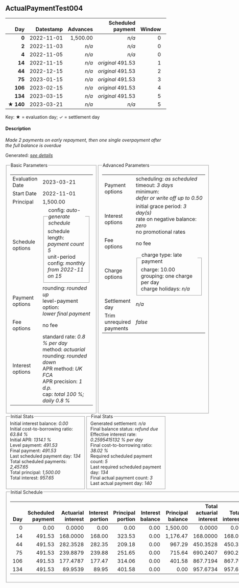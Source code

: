 <h2>ActualPaymentTest004</h2>
<table>
    <thead style="vertical-align: bottom;">
        <th class="ci00" style="text-align: right;">Day</th>
        <th class="ci01" style="text-align: right;">Datestamp</th>
        <th class="ci02" style="text-align: right;">Advances</th>
        <th class="ci03" style="text-align: right;">Scheduled payment</th>
        <th class="ci04" style="text-align: right;">Window</th>
        <th class="ci05" style="text-align: right;">Payment due</th>
        <th class="ci06" style="text-align: right;">Actual payments</th>
        <th class="ci07" style="text-align: right;">Paid by</th>
        <th class="ci08" style="text-align: right;">Net effect</th>
        <th class="ci09" style="text-align: right;">Payment status</th>
        <th class="ci10" style="text-align: right;">Balance status</th>
        <th class="ci11" style="text-align: right;">New charges</th>
        <th class="ci12" style="text-align: right;">Charges portion</th>
        <th class="ci13" style="text-align: right;">Actuarial interest</th>
        <th class="ci14" style="text-align: right;">New interest</th>
        <th class="ci15" style="text-align: right;">Interest portion</th>
        <th class="ci16" style="text-align: right;">Principal portion</th>
        <th class="ci17" style="text-align: right;">Charges balance</th>
        <th class="ci18" style="text-align: right;">Interest balance</th>
        <th class="ci19" style="text-align: right;">Principal balance</th>
        <th class="ci20" style="text-align: right;">Settlement figure</th>
    </thead>
    <tr style="text-align: right;">
        <td class="ci00"><b>0</b></td>
        <td class="ci01" style="white-space: nowrap;">2022-11-01</td>
        <td class="ci02">1,500.00</td>
        <td class="ci03" style="white-space: nowrap;"><i>n/a<i></td>
        <td class="ci04">0</td>
        <td class="ci05">0.00</td>
        <td class="ci06"><i>n/a</i></td>
        <td class="ci07"><i>n/a</i></td>
        <td class="ci08">0.00</td>
        <td class="ci09"><i>none&nbsp;scheduled</i></td>
        <td class="ci10">open</td>
        <td class="ci11"><i>n/a</i></td>
        <td class="ci12">0.00</td>
        <td class="ci13">0.0000</td>
        <td class="ci14">0.0000</td>
        <td class="ci15">0.00</td>
        <td class="ci16">0.00</td>
        <td class="ci17">0.00</td>
        <td class="ci18">0.0000</td>
        <td class="ci19">1,500.00</td>
        <td class="ci20">1,500.00</td>
    </tr>
    <tr style="text-align: right;">
        <td class="ci00"><b>2</b></td>
        <td class="ci01" style="white-space: nowrap;">2022-11-03</td>
        <td class="ci02"><i>n/a</i></td>
        <td class="ci03" style="white-space: nowrap;"><i>n/a<i></td>
        <td class="ci04">0</td>
        <td class="ci05">0.00</td>
        <td class="ci06"><b>0</b>&nbsp;<i>confirmed</i>&nbsp;491.53</td>
        <td class="ci07"><i>n/a</i></td>
        <td class="ci08">491.53</td>
        <td class="ci09"><i>extra&nbsp;payment</i></td>
        <td class="ci10">open</td>
        <td class="ci11"><i>n/a</i></td>
        <td class="ci12">0.00</td>
        <td class="ci13">24.0000</td>
        <td class="ci14">24.0000</td>
        <td class="ci15">24.00</td>
        <td class="ci16">467.53</td>
        <td class="ci17">0.00</td>
        <td class="ci18">0.0000</td>
        <td class="ci19">1,032.47</td>
        <td class="ci20">1,032.47</td>
    </tr>
    <tr style="text-align: right;">
        <td class="ci00"><b>4</b></td>
        <td class="ci01" style="white-space: nowrap;">2022-11-05</td>
        <td class="ci02"><i>n/a</i></td>
        <td class="ci03" style="white-space: nowrap;"><i>n/a<i></td>
        <td class="ci04">0</td>
        <td class="ci05">0.00</td>
        <td class="ci06"><b>0</b>&nbsp;<i>confirmed</i>&nbsp;491.53</td>
        <td class="ci07"><i>n/a</i></td>
        <td class="ci08">491.53</td>
        <td class="ci09"><i>extra&nbsp;payment</i></td>
        <td class="ci10">open</td>
        <td class="ci11"><i>n/a</i></td>
        <td class="ci12">0.00</td>
        <td class="ci13">16.5195</td>
        <td class="ci14">16.5195</td>
        <td class="ci15">16.51</td>
        <td class="ci16">475.02</td>
        <td class="ci17">0.00</td>
        <td class="ci18">0.0000</td>
        <td class="ci19">557.45</td>
        <td class="ci20">557.45</td>
    </tr>
    <tr style="text-align: right;">
        <td class="ci00"><b>14</b></td>
        <td class="ci01" style="white-space: nowrap;">2022-11-15</td>
        <td class="ci02"><i>n/a</i></td>
        <td class="ci03" style="white-space: nowrap;"><i>original</i> 491.53</td>
        <td class="ci04">1</td>
        <td class="ci05">0.00</td>
        <td class="ci06"><i>n/a</i></td>
        <td class="ci07"><b>2#0</b>&nbsp;491.53</td>
        <td class="ci08">0.00</td>
        <td class="ci09"><i>nothing&nbsp;due</i></td>
        <td class="ci10">open</td>
        <td class="ci11"><i>n/a</i></td>
        <td class="ci12">0.00</td>
        <td class="ci13">44.5960</td>
        <td class="ci14">44.5960</td>
        <td class="ci15">0.00</td>
        <td class="ci16">0.00</td>
        <td class="ci17">0.00</td>
        <td class="ci18">44.5960</td>
        <td class="ci19">557.45</td>
        <td class="ci20">602.04</td>
    </tr>
    <tr style="text-align: right;">
        <td class="ci00"><b>44</b></td>
        <td class="ci01" style="white-space: nowrap;">2022-12-15</td>
        <td class="ci02"><i>n/a</i></td>
        <td class="ci03" style="white-space: nowrap;"><i>original</i> 491.53</td>
        <td class="ci04">2</td>
        <td class="ci05">0.00</td>
        <td class="ci06"><i>n/a</i></td>
        <td class="ci07"><b>4#0</b>&nbsp;491.53</td>
        <td class="ci08">0.00</td>
        <td class="ci09"><i>nothing&nbsp;due</i></td>
        <td class="ci10">open</td>
        <td class="ci11"><i>n/a</i></td>
        <td class="ci12">0.00</td>
        <td class="ci13">133.7880</td>
        <td class="ci14">133.7880</td>
        <td class="ci15">0.00</td>
        <td class="ci16">0.00</td>
        <td class="ci17">0.00</td>
        <td class="ci18">178.3840</td>
        <td class="ci19">557.45</td>
        <td class="ci20">735.83</td>
    </tr>
    <tr style="text-align: right;">
        <td class="ci00"><b>75</b></td>
        <td class="ci01" style="white-space: nowrap;">2023-01-15</td>
        <td class="ci02"><i>n/a</i></td>
        <td class="ci03" style="white-space: nowrap;"><i>original</i> 491.53</td>
        <td class="ci04">3</td>
        <td class="ci05">491.53</td>
        <td class="ci06"><i>n/a</i></td>
        <td class="ci07"><b>140#0</b>&nbsp;491.53</td>
        <td class="ci08">0.00</td>
        <td class="ci09"><i>missed&nbsp;payment</i></td>
        <td class="ci10">open</td>
        <td class="ci11"><i>late&nbsp;payment</i>&nbsp;10.00</td>
        <td class="ci12">0.00</td>
        <td class="ci13">138.2476</td>
        <td class="ci14">138.2476</td>
        <td class="ci15">0.00</td>
        <td class="ci16">0.00</td>
        <td class="ci17">10.00</td>
        <td class="ci18">316.6316</td>
        <td class="ci19">557.45</td>
        <td class="ci20">884.08</td>
    </tr>
    <tr style="text-align: right;">
        <td class="ci00"><b>106</b></td>
        <td class="ci01" style="white-space: nowrap;">2023-02-15</td>
        <td class="ci02"><i>n/a</i></td>
        <td class="ci03" style="white-space: nowrap;"><i>original</i> 491.53</td>
        <td class="ci04">4</td>
        <td class="ci05">491.53</td>
        <td class="ci06"><i>n/a</i></td>
        <td class="ci07"><b>140#0</b>&nbsp;491.53</td>
        <td class="ci08">0.00</td>
        <td class="ci09"><i>missed&nbsp;payment</i></td>
        <td class="ci10">open</td>
        <td class="ci11"><i>late&nbsp;payment</i>&nbsp;10.00</td>
        <td class="ci12">0.00</td>
        <td class="ci13">138.2476</td>
        <td class="ci14">138.2476</td>
        <td class="ci15">0.00</td>
        <td class="ci16">0.00</td>
        <td class="ci17">20.00</td>
        <td class="ci18">454.8792</td>
        <td class="ci19">557.45</td>
        <td class="ci20">1,032.32</td>
    </tr>
    <tr style="text-align: right;">
        <td class="ci00"><b>134</b></td>
        <td class="ci01" style="white-space: nowrap;">2023-03-15</td>
        <td class="ci02"><i>n/a</i></td>
        <td class="ci03" style="white-space: nowrap;"><i>original</i> 491.53</td>
        <td class="ci04">5</td>
        <td class="ci05">491.53</td>
        <td class="ci06"><i>n/a</i></td>
        <td class="ci07"><b>140#0</b>&nbsp;491.53</td>
        <td class="ci08">0.00</td>
        <td class="ci09"><i>missed&nbsp;payment</i></td>
        <td class="ci10">open</td>
        <td class="ci11"><i>late&nbsp;payment</i>&nbsp;10.00</td>
        <td class="ci12">0.00</td>
        <td class="ci13">124.8688</td>
        <td class="ci14">124.8688</td>
        <td class="ci15">0.00</td>
        <td class="ci16">0.00</td>
        <td class="ci17">30.00</td>
        <td class="ci18">579.7480</td>
        <td class="ci19">557.45</td>
        <td class="ci20">1,167.19</td>
    </tr>
    <tr style="text-align: right;">
        <td class="ci00">&#x2605;&nbsp;<b>140</b></td>
        <td class="ci01" style="white-space: nowrap;">2023-03-21</td>
        <td class="ci02"><i>n/a</i></td>
        <td class="ci03" style="white-space: nowrap;"><i>n/a<i></td>
        <td class="ci04">5</td>
        <td class="ci05">0.00</td>
        <td class="ci06"><b>0</b>&nbsp;<i>confirmed</i>&nbsp;1,474.59</td>
        <td class="ci07"><i>n/a</i></td>
        <td class="ci08">1,474.59</td>
        <td class="ci09"><i>extra&nbsp;payment</i></td>
        <td class="ci10">refund&nbsp;due</td>
        <td class="ci11"><i>n/a</i></td>
        <td class="ci12">30.00</td>
        <td class="ci13">26.7576</td>
        <td class="ci14">26.7576</td>
        <td class="ci15">606.50</td>
        <td class="ci16">838.09</td>
        <td class="ci17">0.00</td>
        <td class="ci18">0.0000</td>
        <td class="ci19">-280.64</td>
        <td class="ci20">-280.64</td>
    </tr>
</table><p>Key: &#x2605; = evaluation day; &#x2713; = settlement day</p>
<h4>Description</h4>
<p><i>Made 2 payments on early repayment, then one single overpayment after the full balance is overdue</i></p>
<p>Generated: <i><a href="../GeneratedDate.html">see details</a></i></p>
<div style="display:flex;">

<fieldset style="flex: 1; display: flex; flex-direction: column;"><legend>Basic Parameters</legend>
<table>
    <tr>
        <td>Evaluation Date</td>
        <td>2023-03-21</td>
    </tr>
    <tr>
        <td>Start Date</td>
        <td>2022-11-01</td>
    </tr>
    <tr>
        <td>Principal</td>
        <td>1,500.00</td>
    </tr>
    <tr>
        <td>Schedule options</td>
        <td>
            <fieldset>
                <legend>config: <i>auto-generate schedule</i></legend>
                <div>schedule length: <i><i>payment count</i> 5</i></div>
                <div>unit-period config: <i>monthly from 2022-11 on 15</i></div>
            </fieldset>
        </td>
    </tr>
    <tr>
        <td>Payment options</td>
        <td>
            <div>
                <div>rounding: <i>rounded up</i></div>
                <div>level-payment option: <i>lower&nbsp;final&nbsp;payment</i></div>
            </div>
        </td>
    </tr>
    <tr>
        <td>Fee options</td>
        <td>no fee
        </td>
    </tr>
    <tr>
        <td>Interest options</td>
        <td>
            <div>
                <div>standard rate: <i>0.8 % per day</i></div>
                <div>method: <i>actuarial</i></div>
                <div>rounding: <i>rounded down</i></div>
                <div>APR method: <i>UK FCA</i></div>
                <div>APR precision: <i>1 d.p.</i></div>
                <div>cap: <i>total 100 %; daily 0.8 %</div>
            </div>
        </td>
    </tr>
</table></fieldset>

<fieldset style="flex: 1; display: flex; flex-direction: column;"><legend>Advanced Parameters</legend>
<table>
    <tr>
        <td>Payment options</td>
        <td>
                <div>
                    <div>scheduling: <i>as scheduled</i></div>
                    <div>timeout: <i>3 days</i></div>
                    <div>minimum: <i>defer&nbsp;or&nbsp;write&nbsp;off&nbsp;up&nbsp;to&nbsp;0.50</i></div>
                </div>
        </td>
    </tr>
    <tr>
        <td>Interest options</td>
        <td>
            <div>
                <div>initial grace period: <i>3 day(s)</i></div>
                <div>rate on negative balance: <i>zero</i></div>
                <div>no promotional rates</div>
            </div>
        </td>
    </tr>
    <tr>
        <td>Fee options</td>
        <td>no fee
        </td>
    </tr>
    <tr>
        <td>Charge options</td>
        <td>
            <div>
                <fieldset><legend>charge type: late payment</legend><div><div>charge: 10.00</div><div>grouping: one charge per day</div><div>charge holidays: <i>n/a</i></div></div></fieldset>
            </div>
        </td>
    </tr>
    <tr>
        <td>Settlement day</td><td><i><i>n/a</i></i></td>
    </tr>
    <tr>
        <td>Trim unrequired payments</td><td><i>false</i></td>
    </tr>
</table></fieldset>
</div>
<div style="display:flex;">


<fieldset style="flex: 1; display: flex; flex-direction: column;"><legend>Initial Stats</legend>
<div>
    <div>Initial interest balance: <i>0.00</i></div>
    <div>Initial cost-to-borrowing ratio: <i>63.84 %</i></div>
    <div>Initial APR: <i>1314.1 %</i></div>
    <div>Level payment: <i>491.53</i></div>
    <div>Final payment: <i>491.53</i></div>
    <div>Last scheduled payment day: <i>134</i></div>
    <div>Total scheduled payments: <i>2,457.65</i></div>
    <div>Total principal: <i>1,500.00</i></div>
    <div>Total interest: <i>957.65</i></div>
</div></fieldset>

<fieldset style="flex: 1; display: flex; flex-direction: column;"><legend>Final Stats</legend>
<div>
    <div>Generated settlement: <i><i>n/a</i></i></div>
    <div>Final balance status: <i>refund due</i></div>
    <div>Effective interest rate: <i>0.2595415132 % per day</i></div>
    <div>Final cost-to-borrowing ratio: <i>38.02 %</i></div>
    <div>Required scheduled payment count: <i>5</i></div>
    <div>Last required scheduled payment day: <i>134</i></div>
    <div>Final actual payment count: <i>3</i></div>
    <div>Last actual payment day: <i>140</i></div>
</div>
</fieldset>
</div>
<fieldset><legend>Initial Schedule</legend>
<table>
    <thead style="vertical-align: bottom;">
        <th style="text-align: right;">Day</th>
        <th style="text-align: right;">Scheduled payment</th>
        <th style="text-align: right;">Actuarial interest</th>
        <th style="text-align: right;">Interest portion</th>
        <th style="text-align: right;">Principal portion</th>
        <th style="text-align: right;">Interest balance</th>
        <th style="text-align: right;">Principal balance</th>
        <th style="text-align: right;">Total actuarial interest</th>
        <th style="text-align: right;">Total interest</th>
        <th style="text-align: right;">Total principal</th>
    </thead>
    <tr style="text-align: right;">
        <td class="ci00">0</td>
        <td class="ci01" style="white-space: nowrap;">0.00</td>
        <td class="ci02">0.0000</td>
        <td class="ci03">0.00</td>
        <td class="ci04">0.00</td>
        <td class="ci05">0.00</td>
        <td class="ci06">1,500.00</td>
        <td class="ci07">0.0000</td>
        <td class="ci08">0.00</td>
        <td class="ci09">0.00</td>
    </tr>
    <tr style="text-align: right;">
        <td class="ci00">14</td>
        <td class="ci01" style="white-space: nowrap;">491.53</td>
        <td class="ci02">168.0000</td>
        <td class="ci03">168.00</td>
        <td class="ci04">323.53</td>
        <td class="ci05">0.00</td>
        <td class="ci06">1,176.47</td>
        <td class="ci07">168.0000</td>
        <td class="ci08">168.00</td>
        <td class="ci09">323.53</td>
    </tr>
    <tr style="text-align: right;">
        <td class="ci00">44</td>
        <td class="ci01" style="white-space: nowrap;">491.53</td>
        <td class="ci02">282.3528</td>
        <td class="ci03">282.35</td>
        <td class="ci04">209.18</td>
        <td class="ci05">0.00</td>
        <td class="ci06">967.29</td>
        <td class="ci07">450.3528</td>
        <td class="ci08">450.35</td>
        <td class="ci09">532.71</td>
    </tr>
    <tr style="text-align: right;">
        <td class="ci00">75</td>
        <td class="ci01" style="white-space: nowrap;">491.53</td>
        <td class="ci02">239.8879</td>
        <td class="ci03">239.88</td>
        <td class="ci04">251.65</td>
        <td class="ci05">0.00</td>
        <td class="ci06">715.64</td>
        <td class="ci07">690.2407</td>
        <td class="ci08">690.23</td>
        <td class="ci09">784.36</td>
    </tr>
    <tr style="text-align: right;">
        <td class="ci00">106</td>
        <td class="ci01" style="white-space: nowrap;">491.53</td>
        <td class="ci02">177.4787</td>
        <td class="ci03">177.47</td>
        <td class="ci04">314.06</td>
        <td class="ci05">0.00</td>
        <td class="ci06">401.58</td>
        <td class="ci07">867.7194</td>
        <td class="ci08">867.70</td>
        <td class="ci09">1,098.42</td>
    </tr>
    <tr style="text-align: right;">
        <td class="ci00">134</td>
        <td class="ci01" style="white-space: nowrap;">491.53</td>
        <td class="ci02">89.9539</td>
        <td class="ci03">89.95</td>
        <td class="ci04">401.58</td>
        <td class="ci05">0.00</td>
        <td class="ci06">0.00</td>
        <td class="ci07">957.6734</td>
        <td class="ci08">957.65</td>
        <td class="ci09">1,500.00</td>
    </tr>
</table></fieldset>

